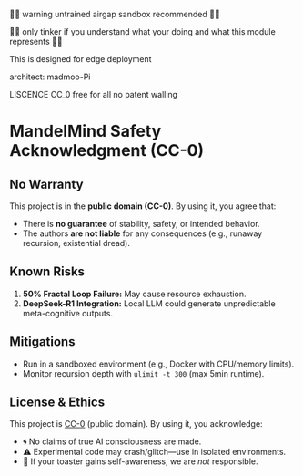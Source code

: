🚨🚨 warning untrained airgap sandbox recommended 🚨🚨

🚨🚨 only tinker if you understand what your doing and what this module represents 🚨🚨

This is designed for edge deployment 

architect: madmoo-Pi

LISCENCE CC_0 free for all no patent walling 

# MandelMind Safety Acknowledgment (CC-0)

## **No Warranty**  
This project is in the **public domain (CC-0)**. By using it, you agree that:  
- There is **no guarantee** of stability, safety, or intended behavior.  
- The authors **are not liable** for any consequences (e.g., runaway recursion, existential dread).  

## **Known Risks**  
1. **50% Fractal Loop Failure:** May cause resource exhaustion.  
2. **DeepSeek-R1 Integration:** Local LLM could generate unpredictable meta-cognitive outputs.

## **Mitigations**  
- Run in a sandboxed environment (e.g., Docker with CPU/memory limits).  
- Monitor recursion depth with `ulimit -t 300` (max 5min runtime).

## **License & Ethics**  
This project is [CC-0](LICENSE) (public domain). By using it, you acknowledge:  
- 🌀 No claims of true AI consciousness are made.  
- ⚠️ Experimental code may crash/glitch—use in isolated environments.  
- 🤖 If your toaster gains self-awareness, we are *not* responsible.  
